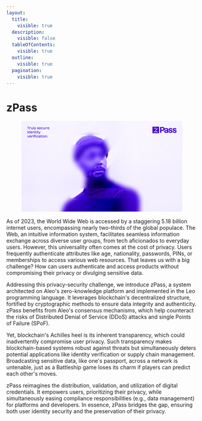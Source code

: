 ```yaml
---
layout:
  title:
    visible: true
  description:
    visible: false
  tableOfContents:
    visible: true
  outline:
    visible: true
  pagination:
    visible: true
---
```


# zPass

<figure><img src="../../.gitbook/assets/Main.jpg" alt=""><figcaption></figcaption></figure>

As of 2023, the World Wide Web is accessed by a staggering 5.18 billion internet users, encompassing nearly two-thirds of the global populace. The Web, an intuitive information system, facilitates seamless information exchange across diverse user groups, from tech aficionados to everyday users. However, this universality often comes at the cost of privacy. Users frequently authenticate attributes like age, nationality, passwords, PINs, or memberships to access various web resources. That leaves us with a big challenge? How can users authenticate and access products without compromising their privacy or divulging sensitive data.

Addressing this privacy-security challenge, we introduce zPass, a system architected on Aleo's zero-knowledge platform and implemented in the Leo programming language. It leverages blockchain's decentralized structure, fortified by cryptographic methods to ensure data integrity and authenticity. zPass benefits from Aleo's consensus mechanisms, which help counteract the risks of Distributed Denial of Service (DDoS) attacks and single Points of Failure (SPoF).

Yet, blockchain's Achilles heel is its inherent transparency, which could inadvertently compromise user privacy. Such transparency makes blockchain-based systems robust against threats but simultaneously deters potential applications like identity verification or supply chain management. Broadcasting sensitive data, like one's passport, across a network is untenable, just as a Battleship game loses its charm if players can predict each other's moves.

zPass reimagines the distribution, validation, and utilization of digital credentials. It empowers users, prioritizing their privacy, while simultaneously easing compliance responsibilities (e.g., data management) for platforms and developers. In essence, zPass bridges the gap, ensuring both user identity security and the preservation of their privacy.
